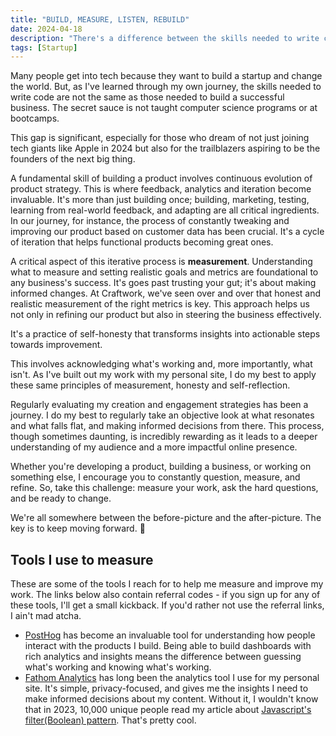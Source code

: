 ```yaml
---
title: "BUILD, MEASURE, LISTEN, REBUILD"
date: 2024-04-18
description: "There's a difference between the skills needed to write code, and those needed to lead a successful business."
tags: [Startup]
---
```



Many people get into tech because they want to build a startup and change the world. But, as I've learned through my own journey, the skills needed to write code are not the same as those needed to build a successful business. The secret sauce is not taught computer science programs or at bootcamps.

This gap is significant, especially for those who dream of not just joining tech giants like Apple in 2024 but also for the trailblazers aspiring to be the founders of the next big thing.

A fundamental skill of building a product involves continuous evolution of product strategy. This is where feedback, analytics and iteration become invaluable. It's more than just building once; building, marketing, testing, learning from real-world feedback, and adapting are all critical ingredients. In our journey, for instance, the process of constantly tweaking and improving our product based on customer data has been crucial. It's a cycle of iteration that helps functional products becoming great ones.

A critical aspect of this iterative process is **measurement**. Understanding what to measure and setting realistic goals and metrics are foundational to any business's success. It's goes past trusting your gut; it's about making informed changes. At Craftwork, we've seen over and over that honest and realistic measurement of the right metrics is key. This approach helps us not only in refining our product but also in steering the business effectively.

It's a practice of self-honesty that transforms insights into actionable steps towards improvement.

This involves acknowledging what's working and, more importantly, what isn't. As I've built out my work with my personal site, I do my best to apply these same principles of measurement, honesty and self-reflection.

Regularly evaluating my creation and engagement strategies has been a journey. I do my best to regularly take an objective look at what resonates and what falls flat, and making informed decisions from there. This process, though sometimes daunting, is incredibly rewarding as it leads to a deeper understanding of my audience and a more impactful online presence.

Whether you're developing a product, building a business, or working on something else, I encourage you to constantly question, measure, and refine. So, take this challenge: measure your work, ask the hard questions, and be ready to change.

We're all somewhere between the before-picture and the after-picture. The key is to keep moving forward. 🚀

## **Tools I use to measure**

These are some of the tools I reach for to help me measure and improve my work. The links below also contain referral codes - if you sign up for any of these tools, I'll get a small kickback. If you'd rather not use the referral links, I ain't mad atcha.

- [PostHog](https://posthog.com/) has become an invaluable tool for understanding how people interact with the products I build. Being able to build dashboards with rich analytics and insights means the difference between guessing what's working and knowing what's working.
- [Fathom Analytics](https://usefathom.com/ref/DPSSYB) has long been the analytics tool I use for my personal site. It's simple, privacy-focused, and gives me the insights I need to make informed decisions about my content. Without it, I wouldn't know that in 2023, 10,000 unique people read my article about [Javascript's filter(Boolean) pattern](https://mikebifulco.com/posts/javascript-filter-boolean). That's pretty cool.
